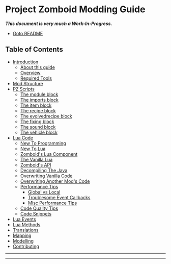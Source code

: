 # Project Zomboid Modding Guide
**_This document is very much a Work-In-Progress._**
* [Goto README](README.md)  

## Table of Contents
* [Introduction](README.md)
  * [About this guide](README.md#about-this-guide)  
  * [Overview](README.md#overview)  
  * [Required Tools](README.md#required-tools-software)
* [Mod Structure](Mod_Structure.md)
* [PZ Scripts](PZ_Scripts.md)  
  * [The module block](PZ_Scripts.md#the-module-block)  
  * [The imports block](PZ_Scripts.md#the-imports-block)  
  * [The item block](PZ_Scripts.md#the-item-block)  
  * [The recipe block](PZ_Scripts.md#the-recipe-block)  
  * [The evolvedrecipe block](PZ_Scripts.md#the-evolvedrecipe-block)  
  * [The fixing block](PZ_Scripts.md#the-fixing-block)  
  * [The sound block](PZ_Scripts.md#the-sound-block)  
  * [The vehicle block](PZ_Scripts.md#the-vehicle-block)  
* [Lua Code](Lua_Code.md)  
  * [New To Programming](Lua_Code.md#new-to-programming)  
  * [New To Lua](Lua_Code.md#new-to-lua)  
  * [Zomboid's Lua Component](Lua_Code.md#zomboids-lua-component)  
  * [The Vanilla Lua](Lua_Code.md#the-vanilla-lua)  
  * [Zomboid's API](Lua_Code.md#zomboid-api)  
  * [Decompiling The Java](Lua_Code.md#decompiling-the-java)  
  * [Overwriting Vanilla Code](Lua_Code.md#overwriting-vanilla-code)  
  * [Overwriting Another Mod's Code](Lua_Code.md#overwriting-another-mods-code-3rd-party-patching)  
  * [Performance Tips](Lua_Code.md#performance-tips)  
    * [Global vs Local]()
    * [Troublesome Event Callbacks]()
    * [Misc Performance Tips]()
  * [Code Quality Tips](Lua_Code.md#code-quality-tips)  
  * [Code Snippets](Lua_Code.md#code-snippets)  
* [Lua Events](Lua_Events.md)  
* [Lua Methods](Lua_Methods.md)  
* [Translations](Translations.md)  
* [Mapping](Mapping.md)  
* [Modelling](Modelling.md)  
* [Contributing](CONTRIBUTING.md)  

----------------------------------------------------------------------------------
----------------------------------------------------------------------------------
